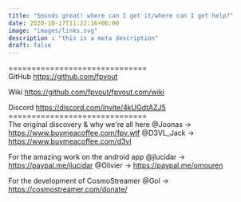```yaml
---
title: "Sounds great! where can I get it/where can I get help?"
date: 2020-10-17T11:22:16+06:00
image: "images/links.svg"
description : "this is a meta description"
draft: false
---
```


==============================<br>
GitHub 
https://github.com/fpvout

Wiki
https://github.com/fpvout/fpvout.com/wiki

Discord
https://discord.com/invite/4kUGdtAZJ5
==============================<br>
The original discovery & why we're all here
@Joonas -> https://www.buymeacoffee.com/fpv.wtf
@D3VL_Jack -> https://www.buymeacoffee.com/d3vl

For the amazing work on the android app
@jlucidar -> https://paypal.me/jlucidar
@Olivier -> https://paypal.me/omouren

For the development of CosmoStreamer
@Gol -> https://cosmostreamer.com/donate/
